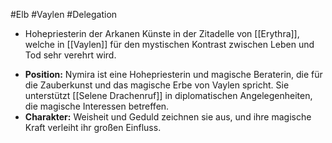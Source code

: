 #Elb #Vaylen #Delegation 
- Hohepriesterin der Arkanen Künste in der Zitadelle von [[Erythra]], welche in [[Vaylen]] für den mystischen Kontrast zwischen Leben und Tod sehr verehrt wird. 
* **Position:** Nymira ist eine Hohepriesterin und magische Beraterin, die für die Zauberkunst und das magische Erbe von Vaylen spricht. Sie unterstützt [[Selene Drachenruf]] in diplomatischen Angelegenheiten, die magische Interessen betreffen.
* **Charakter:** Weisheit und Geduld zeichnen sie aus, und ihre magische Kraft verleiht ihr großen Einfluss.